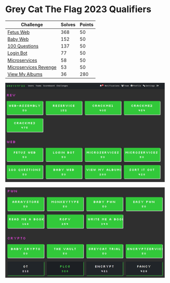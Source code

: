 

# Grey Cat The Flag 2023 Qualifiers

| Challenge                                          | Solves | Points |
| -------------------------------------------------- | ------ | ------ |
| [Fetus Web](./Fetus%20Web)                         | 368    | 50     |
| [Baby Web](./Baby%20Web)                           | 152    | 50     |
| [100 Questions](./100%20Questions)                 | 137    | 50     |
| [Login Bot](./Login%20Bot)                         | 77     | 50     |
| [Microservices](./Microservices)                   | 58     | 50     |
| [Microservices Revenge](./Microservices%20Revenge) | 53     | 50     |
| [View My Albums](./View%20My%20Albums)             | 36     | 280    |

![image-20230524175215023](./assets/image-20230524175215023.png)

![image-20230524175223200](./assets/image-20230524175223200.png)
